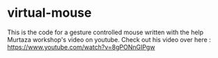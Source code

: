 # virtual-mouse
This is the code for a gesture controlled mouse written with the help Murtaza workshop's video on youtube. Check out his video over here : https://www.youtube.com/watch?v=8gPONnGIPgw
